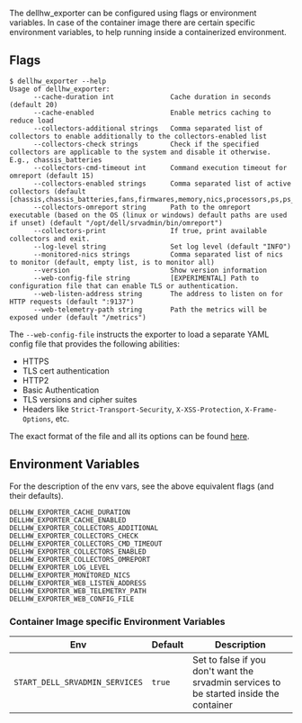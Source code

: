 The dellhw_exporter can be configured using flags or environment variables.
In case of the container image there are certain specific environment variables, to help running inside a containerized environment.

## Flags

```console
$ dellhw_exporter --help
Usage of dellhw_exporter:
      --cache-duration int              Cache duration in seconds (default 20)
      --cache-enabled                   Enable metrics caching to reduce load
      --collectors-additional strings   Comma separated list of collectors to enable additionally to the collectors-enabled list
      --collectors-check strings        Check if the specified collectors are applicable to the system and disable it otherwise. E.g., chassis_batteries
      --collectors-cmd-timeout int      Command execution timeout for omreport (default 15)
      --collectors-enabled strings      Comma separated list of active collectors (default [chassis,chassis_batteries,fans,firmwares,memory,nics,processors,ps,ps_amps_sysboard_pwr,storage_battery,storage_controller,storage_enclosure,storage_pdisk,storage_vdisk,system,temps,version,volts])
      --collectors-omreport string      Path to the omreport executable (based on the OS (linux or windows) default paths are used if unset) (default "/opt/dell/srvadmin/bin/omreport")
      --collectors-print                If true, print available collectors and exit.
      --log-level string                Set log level (default "INFO")
      --monitored-nics strings          Comma separated list of nics to monitor (default, empty list, is to monitor all)
      --version                         Show version information
      --web-config-file string          [EXPERIMENTAL] Path to configuration file that can enable TLS or authentication.
      --web-listen-address string       The address to listen on for HTTP requests (default ":9137")
      --web-telemetry-path string       Path the metrics will be exposed under (default "/metrics")
```

The `--web-config-file` instructs the exporter to load a separate YAML config file that provides the following abilities:

- HTTPS
- TLS cert authentication
- HTTP2
- Basic Authentication
- TLS versions and cipher suites
- Headers like `Strict-Transport-Security`, `X-XSS-Protection`, `X-Frame-Options`, etc.

The exact format of the file and all its options can be found [here](https://github.com/prometheus/exporter-toolkit/blob/master/docs/web-configuration.md).

## Environment Variables

For the description of the env vars, see the above equivalent flags (and their defaults).

```console
DELLHW_EXPORTER_CACHE_DURATION
DELLHW_EXPORTER_CACHE_ENABLED
DELLHW_EXPORTER_COLLECTORS_ADDITIONAL
DELLHW_EXPORTER_COLLECTORS_CHECK
DELLHW_EXPORTER_COLLECTORS_CMD_TIMEOUT
DELLHW_EXPORTER_COLLECTORS_ENABLED
DELLHW_EXPORTER_COLLECTORS_OMREPORT
DELLHW_EXPORTER_LOG_LEVEL
DELLHW_EXPORTER_MONITORED_NICS
DELLHW_EXPORTER_WEB_LISTEN_ADDRESS
DELLHW_EXPORTER_WEB_TELEMETRY_PATH
DELLHW_EXPORTER_WEB_CONFIG_FILE
```

### Container Image specific Environment Variables

| Env                            | Default | Description                                                                             |
| ------------------------------ | ------- | --------------------------------------------------------------------------------------- |
| `START_DELL_SRVADMIN_SERVICES` | `true`  | Set to false if you don't want the srvadmin services to be started inside the container |
